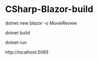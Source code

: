 # CSharp-Blazor-build

dotnet new blazor -o MovieReview

dotnet build

dotnet run

http://localhost:5065
